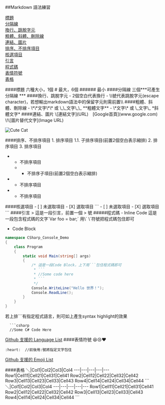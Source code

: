 ##Markdown 語法練習

[標題](#title1)  
[分隔線](#title2)  
[換行、跳脫字元](#title3)  
[粗體、斜體、刪除線](#title4)  
[連結、圖片](#title5)  
[排序、不排序項目](#title6)  
[核選項目](#title7)  
[引言](#title8)  
[程式碼](#title9)  
[表情符號](#title10)  
[表格](#title11)  
  
<a name="title1"/>
####標題
六種大小，1個 # 最大，6個 ###### 最小  
  
<a name="title2"/>
####分隔線
三個***可產生分隔線  
***
  
<a name="title3"/>
####換行、跳脫字元
- 2個空白代表換行
- \\號代表跳脫字元(escape character)，若想輸出markdown語法中的保留字元則需前置\\  
  
<a name="title4"/>
####粗體、斜體、刪除線  
  - \*\*文字\*\* 或 \_\_文字\_\_  
**粗體文字**  
  - \*文字\* 或 \_文字\_  
*斜體文字*  
  
<a name="title5"/>
####連結、圖片
\[連結文字](URL)　[Google首頁](www.google.com)  
\!\[圖片替代文字](Image URL)　
  
![Cute Cat](http://這其實是不存在的圖片位址.jpg)  
  
<a name="title6"/>  
####排序、不排序項目
1. 排序項目  
  1.1. 子排序項目(前置2個空白表示縮排)
2. 排序項目
3. 排序項目  

* * 不排序項目  
  * * 不排序子項目(前置2個空白表示縮排)
* * 不排序項目
* * 不排序項目
  
<a name="title7"/>
####核選項目
- [ ] 未選取項目
- [X] 選取項目
```
- [ ] 未選取項目
- [X] 選取項目
```
  
<a name="title8"/>
####引言
> 這是一段引言，前置一個 > 號
  
<a name="title9"/>
#####程式碼
- Inline Code  
這是一段包含程式碼的文字`Var foo = bar;` 用\` \`符號把程式碼包住即可  
  
- Code Block
```csharp
namespace CSharp_Console_Demo
{
    class Program
    {
        static void Main(string[] args)
        {
            /* 這是一段Code Block，上下用```包住程式碼即可
             * ```
             * //Some code here
             * ```
             */
            Console.WriteLine("Hello 世界！");
            Console.ReadLine();
        }
    }
}
```

若上排```有指定程式語言，則可如上產生syntax highlight的效果  
```
  ```csharp
  //Some C# Code Here
```
  
[Github 支援的 Language List](https://github.com/github/linguist/blob/master/lib/linguist/languages.yml) 
<a name="title10"/>
####表情符號
:laughing::cry::heart:
```
:heart:  //前後用:號將指定文字包住
```
[Github 支援的 Emoji List](http://www.emoji-cheat-sheet.com)  
  
<a name="title11"/>
####表格
 ＼|Col1|Col2|Col3|Col4
 ---|---|---|---|---
Row1|Cell11|Cell21|Cell31|Cell41
Row2|Cell12|Cell22|Cell32|Cell42
Row3|Cell13|Cell23|Cell33|Cell43
Row4|Cell14|Cell24|Cell34|Cell44
```
＼|Col1|Col2|Col3|Col4
 ---|---|---|---|---
Row1|Cell11|Cell21|Cell31|Cell41
Row2|Cell12|Cell22|Cell32|Cell42
Row3|Cell13|Cell23|Cell33|Cell43
Row4|Cell14|Cell24|Cell34|Cell44
```

